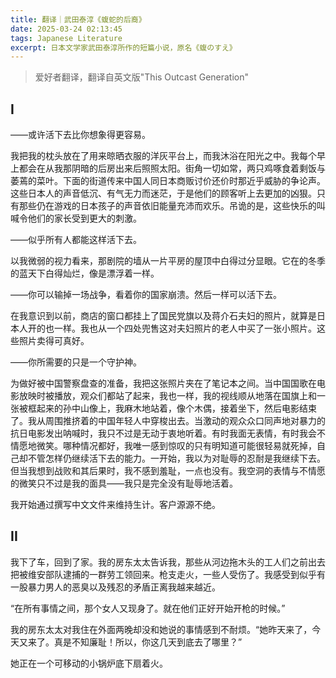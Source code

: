 ```yaml
---
title: 翻译｜武田泰淳《蝮蛇的后裔》
date: 2025-03-24 02:13:45
tags: Japanese Literature
excerpt: 日本文学家武田泰淳所作的短篇小说，原名《蝮のすえ》
---
```


> 爱好者翻译，翻译自英文版"This Outcast Generation"

## I

——或许活下去比你想象得更容易。

我把我的枕头放在了用来晾晒衣服的洋灰平台上，而我沐浴在阳光之中。我每个早上都会在从我那阴暗的后房出来后照照太阳。街角一切如常，两只鸡啄食着剩饭与萎蔫的菜叶。下面的街道传来中国人同日本商贩讨价还价时那近乎威胁的争论声。这些日本人的声音低沉、有气无力而迷茫，于是他们的顾客听上去更加的凶狠。只有那些仍在游戏的日本孩子的声音依旧能量充沛而欢乐。吊诡的是，这些快乐的叫喊令他们的家长受到更大的刺激。

——似乎所有人都能这样活下去。

以我微弱的视力看来，那剧院的墙从一片平房的屋顶中白得过分显眼。它在的冬季的蓝天下白得灿烂，像是漂浮着一样。

——你可以输掉一场战争，看着你的国家崩溃。然后一样可以活下去。

在我意识到以前，商店的窗口都挂上了国民党旗以及蒋介石夫妇的照片，就算是日本人开的也一样。我也从一个四处兜售这对夫妇照片的老人中买了一张小照片。这些照片卖得可真好。

——你所需要的只是一个守护神。

为做好被中国警察盘查的准备，我把这张照片夹在了笔记本之间。当中国国歌在电影放映时被播放，观众们都站了起来，我也一样，我的视线顺从地落在国旗上和一张被框起来的孙中山像上，我麻木地站着，像个木偶，接着坐下，然后电影结束了。我从周围推挤着的中国年轻人中穿梭出去。当激动的观众众口同声地对暴力的抗日电影发出呐喊时，我只不过是无动于衷地听着。有时我面无表情，有时我会不情愿地微笑。哪种情况都好，我唯一感到惊叹的只有明知道可能很轻易就死掉，自己却不管怎样仍继续活下去的能力。一开始，我以为对耻辱的忍耐是我继续下去。但当我想到战败和其后果时，我不感到羞耻，一点也没有。我空洞的表情与不情愿的微笑只不过是我的面具——我只是完全没有耻辱地活着。

我开始通过撰写中文文件来维持生计。客户源源不绝。

## II

我下了车，回到了家。我的房东太太告诉我，那些从河边拖木头的工人们之前出去把被维安部队逮捕的一群劳工领回来。枪支走火，一些人受伤了。我感受到似乎有一股暴力男人的恶臭以及残忍的矛盾正离我越来越近。

“在所有事情之间，那个女人又现身了。就在他们正好开始开枪的时候。”

我的房东太太对我住在外面两晚却没和她说的事情感到不耐烦。“她昨天来了，今天又来了。真是不知廉耻！所以，你这几天到底去了哪里？”

她正在一个可移动的小锅炉底下扇着火。

